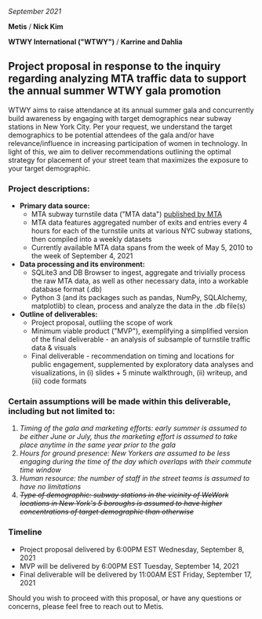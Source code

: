 *September 2021*

**Metis** / 
**Nick Kim**

**WTWY International ("WTWY")** / 
**Karrine and Dahlia**

## Project proposal in response to the inquiry regarding analyzing MTA traffic data to support the annual summer WTWY gala promotion 

WTWY aims to raise attendance at its annual summer gala and concurrently build awareness by engaging with target demographics near subway stations in New York City. Per your request, we understand the target demographics to be potential attendees of the gala and/or have relevance/influence in increasing participation of women in technology. In light of this, we aim to deliver recommendations outlining the optimal strategy for placement of your street team that maximizes the exposure to your target demographic. 

### Project descriptions:
* **Primary data source:** 
  - MTA subway turnstile data ("MTA data") [published by MTA](http://web.mta.info/developers/turnstile.html)
  - MTA data features aggregated number of exits and entries every 4 hours for each of the turnstile units at various NYC subway stations, then compiled into a weekly datasets
  - Currently available MTA data spans from the week of May 5, 2010 to the week of September 4, 2021
* **Data processing and its environment:**
  - SQLite3 and DB Browser to ingest, aggregate and trivially process the raw MTA data, as well as other necessary data, into a workable database format (.db)
  - Python 3 (and its packages such as pandas, NumPy, SQLAlchemy, matplotlib) to clean, process and analyze the data in the .db file(s)
* **Outline of deliverables:**
  - Project proposal, outliing the scope of work
  - Minimum viable product ("MVP"), exemplifying a simplified version of the final deliverable - an analysis of subsample of turnstile traffic data & visuals
  - Final deliverable - recommendation on timing and locations for public engagement, supplemented by exploratory data analyses and visualizations, in (i) slides + 5 minute walkthrough, (ii) writeup, and (iii) code formats

### Certain **assumptions** will be made within this deliverable, including but not limited to: 
  1. *Timing of the gala and marketing efforts: early summer is assumed to be either June or July, thus the marketing effort is assumed to take place anytime in the same year prior to the gala*
  2. *Hours for ground presence: New Yorkers are assumed to be less engaging during the time of the day which overlaps with their commute time window*
  3. *Human resource: the number of staff in the street teams is assumed to have no limitations*
  4. ~~*Type of demographic: subway stations in the vicinity of WeWork locations in New York's 5 boroughs is assumed to have higher concentrations of target demographic than otherwise*~~

### Timeline
* Project proposal delivered by 6:00PM EST Wednesday, September 8, 2021
* MVP will be delivered by 6:00PM EST Tuesday, September 14, 2021
* Final deliverable will be delivered by 11:00AM EST Friday, September 17, 2021


Should you wish to proceed with this proposal, or have any questions or concerns, please feel free to reach out to Metis. 


